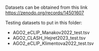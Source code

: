 Datasets can be obtained from this link https://zenodo.org/records/14501607

Testing datasets to put in this folder:
- AGO2_eCLIP_Manakov2022_test.tsv
- AGO2_CLASH_Hejret2023_test.tsv
- AGO2_eCLIP_Klimentova2022_test.tsv